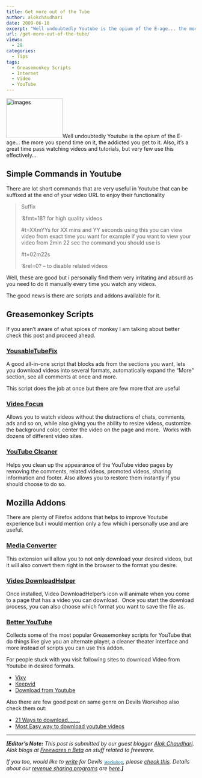 ```yaml
---
title: Get more out of the Tube
author: alokchaudhari
date: 2009-06-10
excerpt: "Well undoubtedly Youtube is the opium of the E-age... the more you spend time on it, the addicted you get to it. Also, it's a great time pass watching videos and tutorials, but very few use this effectively..."
url: /get-more-out-of-the-tube/
views:
  - 29
categories:
  - Tips
tags:
  - Greasemonkey Scripts
  - Internet
  - Video
  - YouTube
---
```

<img class="alignright size-full wp-image-10396" src="http://cdn.devilsworkshop.org/files/2009/06/images.jpg" alt="images" width="150" height="106" />Well undoubtedly Youtube is the opium of the E-age&#8230; the more you spend time on it, the addicted you get to it. Also, it&#8217;s a great time pass watching videos and tutorials, but very few use this effectively&#8230;

## **Simple Commands in Youtube**

There are lot short commands that are very useful in Youtube that can be suffixed at the end of your video URL to enjoy their functionality

> Suffix
> 
> ‘&fmt=18? for high quality videos
> 
> #t=XXmYYs for XX mins and YY seconds using this you can view video from exact time you want for example if you want to view your video from 2min 22 sec the command you should use is
> 
> #t=02m22s
> 
> ‘&rel=0? &#8211; to disable related videos

Well, these are good but i personally find them very irritating and absurd as you need to do it manually every time you watch any videos.

The good news is there are scripts and addons available for it.

## **Greasemonkey Scripts**

If you aren&#8217;t aware of what spices of monkey I am talking about better check this post and proceed ahead.

### <a href="http://userscripts.org/scripts/show/13333" onclick="_gaq.push(['_trackEvent', 'outbound-article', 'http://userscripts.org/scripts/show/13333', 'YousableTubeFix']);" >YousableTubeFix</a><a href="http://userscripts.org/scripts/show/13333" onclick="_gaq.push(['_trackEvent', 'outbound-article', 'http://userscripts.org/scripts/show/13333', ' ']);" > </a>

A good all-in-one script that blocks ads from the sections you want, lets you download videos into several formats, automatically expand the “More” section, see all comments at once and more.

This script does the job at once but there are few more that are useful

### <a href="http://userscripts.org/scripts/show/19701" onclick="_gaq.push(['_trackEvent', 'outbound-article', 'http://userscripts.org/scripts/show/19701', 'Video Focus']);" target="_blank">Video Focus</a>

Allows you to watch videos without the distractions of chats, comments, ads and so on, while also giving you the ability to resize videos, customize the background color, center the video on the page and more.  Works with dozens of different video sites.

### <a href="http://userscripts.org/scripts/show/8345" onclick="_gaq.push(['_trackEvent', 'outbound-article', 'http://userscripts.org/scripts/show/8345', 'YouTube Cleaner']);" target="_blank">YouTube Cleaner</a>

Helps you clean up the appearance of the YouTube video pages by removing the comments, related videos, promoted videos, sharing information and footer. Also allows you to restore them instantly if you should choose to do so.

## **Mozilla Addons**

There are plenty of Firefox addons that helps to improve Youtube experience but i would mention only a few which i personally use and are useful.

### <a href="https://addons.mozilla.org/en-US/firefox/addon/8189" onclick="_gaq.push(['_trackEvent', 'outbound-article', 'https://addons.mozilla.org/en-US/firefox/addon/8189', 'Media Converter']);" >Media Converter</a>

This extension will allow you to not only download your desired videos, but it will also convert them right in the browser to the format you desire.

### <a href="http://www.downloadhelper.net/" onclick="_gaq.push(['_trackEvent', 'outbound-article', 'http://www.downloadhelper.net/', 'Video DownloadHelper']);" target="_blank">Video DownloadHelper</a>

Once installed, Video DownloadHelper’s icon will animate when you come to a page that has a video you can download.  Once you start the download process, you can also choose which format you want to save the file as.

### <a href="http://lifehacker.com/software/exclusive-lifehacker-download/better-youtube-firefox-extension-319925.php" onclick="_gaq.push(['_trackEvent', 'outbound-article', 'http://lifehacker.com/software/exclusive-lifehacker-download/better-youtube-firefox-extension-319925.php', 'Better YouTube']);" target="_blank">Better YouTube</a>

Collects some of the most popular Greasemonkey scripts for YouTube that do things like give you an alternate player, a cleaner theater interface and more instead of scripts you can use this addon.

For people stuck with you visit following sites to download Video from Youtube in desired formats.

  * <a href="http://www.vixy.net" onclick="_gaq.push(['_trackEvent', 'outbound-article', 'http://www.vixy.net', 'Vixy']);" >Vixy</a>
  * <a href="http://www.keepvid.com" onclick="_gaq.push(['_trackEvent', 'outbound-article', 'http://www.keepvid.com', 'Keepvid']);" >Keepvid</a>
  * <a href="http://www.downloadfromyoutube.com" onclick="_gaq.push(['_trackEvent', 'outbound-article', 'http://www.downloadfromyoutube.com', 'Download from Youtube']);" >Download from Youtube</a>

Also there are few good post on same genre on Devils Workshop also check them out:

  * [21 Ways to download&#8230;&#8230;..][1]
  * [Most Easy way to download youtube videos][1]

* * *

***[Editor&#8217;s Note:** This post is submitted by our guest blogger <a href="http://www.orkut.co.in/Main#Profile.aspx?uid=15221440233497651100" onclick="_gaq.push(['_trackEvent', 'outbound-article', 'http://www.orkut.co.in/Main#Profile.aspx?uid=15221440233497651100', 'Alok Chaudhari']);" >Alok Chaudhari</a>. Alok blogs at <a href="http://freewaresnbeta.blogspot.com/" onclick="_gaq.push(['_trackEvent', 'outbound-article', 'http://freewaresnbeta.blogspot.com/', 'Freewares n Beta']);" >Freewares n Beta</a> on stuff related to freeware.*</p> 

*If you too, would like to [write][2] for Devils <a id="KonaLink17" class="kLink" href="http://devilsworkshop.org/5-best-blogspot-blogger-hacks/#" target="undefined"><span style="color: #007cab ! important;font-weight: 400;font-size: 12.8px"><span class="kLink" style="color: #007cab ! important;font-family: Verdana,Tahoma;font-weight: 400;font-size: 12.8px">Workshop</span></span></a>, please [check this][2]. Details about our [revenue sharing programs][2] are [here][2].****]***

<div id="{3B3B7E53-308A-46B2-8D11-A725DCEE3DBA}" class="zemanta-pixie" style="margin-top: 10px;height: 15px">
  <a href="http://reblog.zemanta.com/zemified/badb043b-88db-42a7-874b-29a8e300bb59/" onclick="_gaq.push(['_trackEvent', 'outbound-article', 'http://reblog.zemanta.com/zemified/badb043b-88db-42a7-874b-29a8e300bb59/', '\n']);" class="zemanta-pixie-a" title="Reblog this post [with Zemanta]"><br /> </a>
</div>

 [1]: http://devilsworkshop.org/21-ways-to-download-youtube-myspace-google-metacafe-and-other-videos/
 [2]: http://devilsworkshop.org/join-dw/
